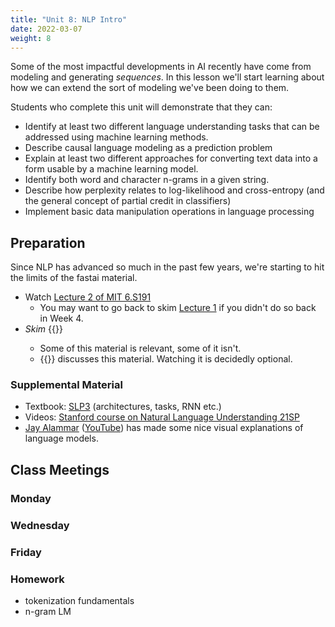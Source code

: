```yaml
---
title: "Unit 8: NLP Intro"
date: 2022-03-07
weight: 8
---
```


Some of the most impactful developments in AI recently have come from modeling and generating *sequences*.
In this lesson we'll start learning about how we can extend the sort of modeling we've been doing to them.

Students who complete this unit will demonstrate that they can:

- Identify at least two different language understanding tasks that can be addressed using machine learning methods.
- Describe causal language modeling as a prediction problem
- Explain at least two different approaches for converting text data into a form usable by a machine learning model.
- Identify both word and character n-grams in a given string.
- Describe how perplexity relates to log-likelihood and cross-entropy (and the general concept of partial credit in classifiers)
- Implement basic data manipulation operations in language processing

## Preparation

Since NLP has advanced so much in the past few years, we're starting to hit the limits of the fastai material.

- Watch [Lecture 2 of MIT 6.S191](https://www.youtube.com/watch?v=qjrad0V0uJE&list=PLtBw6njQRU-rwp5__7C0oIVt26ZgjG9NI&index=2)
  - You may want to go back to skim [Lecture 1](https://www.youtube.com/watch?v=5tvmMX8r_OM&list=PLtBw6njQRU-rwp5__7C0oIVt26ZgjG9NI&index=1) if you didn't do so back in Week 4.
- *Skim* {{<fastbook num="10" nbname="10_nlp.ipynb">}}
  - Some of this material is relevant, some of it isn't.
  - {{<fastvideo num="8">}} discusses this material. Watching it is decidedly optional.

### Supplemental Material

- Textbook: [SLP3](https://web.stanford.edu/~jurafsky/slp3/) (architectures, tasks, RNN etc.)
- Videos: [Stanford course on Natural Language Understanding 21SP](https://www.youtube.com/playlist?list=PLoROMvodv4rPt5D0zs3YhbWSZA8Q_DyiJ)
- [Jay Alammar](https://jalammar.github.io/) ([YouTube](https://www.youtube.com/channel/UCmOwsoHty5PrmE-3QhUBfPQ)) has made some nice visual explanations of language models.

## Class Meetings

### Monday

### Wednesday


### Friday

### Homework

- tokenization fundamentals
- n-gram LM
